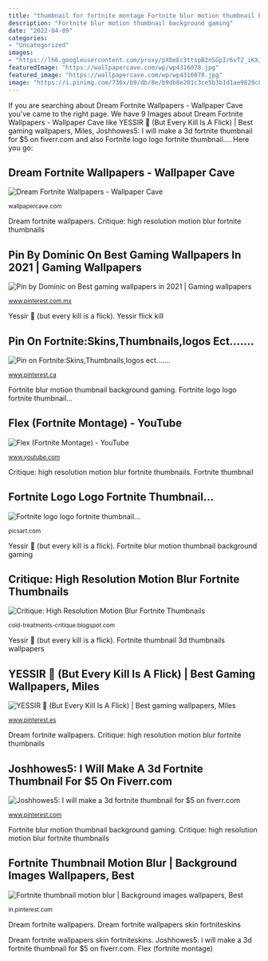 ```yaml
---
title: "thumbnail for fortnite montage Fortnite blur motion thumbnail background gaming"
description: "Fortnite blur motion thumbnail background gaming"
date: "2022-04-09"
categories:
- "Uncategorized"
images:
- "https://lh6.googleusercontent.com/proxy/pXbeEc3ttspB2nSGpIr6vT2_iKXJjGqKAa8beJc4SE6MgreOm5K3I_blxFAOsmUl8G8g8dFRgQeRMObPBSzh5ZZySj4=w1200-h630-n-k-no-nu"
featuredImage: "https://wallpapercave.com/wp/wp4316078.jpg"
featured_image: "https://wallpapercave.com/wp/wp4316078.jpg"
image: "https://i.pinimg.com/736x/b9/db/8e/b9db8e201c3ce5b3b1d1ae9829c87cc5.jpg"
---
```


If you are searching about Dream Fortnite Wallpapers - Wallpaper Cave you've came to the right page. We have 9 Images about Dream Fortnite Wallpapers - Wallpaper Cave like YESSIR 🤟 (But Every Kill Is A Flick) | Best gaming wallpapers, Miles, Joshhowes5: I will make a 3d fortnite thumbnail for $5 on fiverr.com and also Fortnite logo logo fortnite thumbnail.... Here you go:

## Dream Fortnite Wallpapers - Wallpaper Cave

![Dream Fortnite Wallpapers - Wallpaper Cave](https://wallpapercave.com/wp/wp4316078.jpg "Flex (fortnite montage)")

<small>wallpapercave.com</small>

Dream fortnite wallpapers. Critique: high resolution motion blur fortnite thumbnails

## Pin By Dominic On Best Gaming Wallpapers In 2021 | Gaming Wallpapers

![Pin by Dominic on Best gaming wallpapers in 2021 | Gaming wallpapers](https://i.pinimg.com/736x/27/64/33/2764339a7b80f7b5fae5b2f680f73b81.jpg "Pin by dominic on best gaming wallpapers in 2021")

<small>www.pinterest.com.mx</small>

Yessir 🤟 (but every kill is a flick). Yessir flick kill

## Pin On Fortnite:Skins,Thumbnails,logos Ect.......

![Pin on Fortnite:Skins,Thumbnails,logos ect.......](https://i.pinimg.com/736x/b9/db/8e/b9db8e201c3ce5b3b1d1ae9829c87cc5.jpg "Yessir 🤟 (but every kill is a flick)")

<small>www.pinterest.ca</small>

Fortnite blur motion thumbnail background gaming. Fortnite logo logo fortnite thumbnail...

## Flex (Fortnite Montage) - YouTube

![Flex (Fortnite Montage) - YouTube](https://i.ytimg.com/vi/Rf5QztlxuAU/maxresdefault.jpg "Pin by dominic on best gaming wallpapers in 2021")

<small>www.youtube.com</small>

Critique: high resolution motion blur fortnite thumbnails. Fortnite thumbnail

## Fortnite Logo Logo Fortnite Thumbnail...

![Fortnite logo logo fortnite thumbnail...](https://cdn130.picsart.com/285566392007201.jpg "Fortnite thumbnail")

<small>picsart.com</small>

Yessir 🤟 (but every kill is a flick). Fortnite blur motion thumbnail background gaming

## Critique: High Resolution Motion Blur Fortnite Thumbnails

![Critique: High Resolution Motion Blur Fortnite Thumbnails](https://lh6.googleusercontent.com/proxy/pXbeEc3ttspB2nSGpIr6vT2_iKXJjGqKAa8beJc4SE6MgreOm5K3I_blxFAOsmUl8G8g8dFRgQeRMObPBSzh5ZZySj4=w1200-h630-n-k-no-nu "Pin on fortnite:skins,thumbnails,logos ect.......")

<small>cold-treatments-critique.blogspot.com</small>

Yessir 🤟 (but every kill is a flick). Fortnite thumbnail 3d thumbnails wallpapers

## YESSIR 🤟 (But Every Kill Is A Flick) | Best Gaming Wallpapers, Miles

![YESSIR 🤟 (But Every Kill Is A Flick) | Best gaming wallpapers, Miles](https://i.pinimg.com/736x/0e/df/10/0edf10d7dd6b56ac03111daec671823c.jpg "Fortnite thumbnail motion blur")

<small>www.pinterest.es</small>

Dream fortnite wallpapers. Critique: high resolution motion blur fortnite thumbnails

## Joshhowes5: I Will Make A 3d Fortnite Thumbnail For $5 On Fiverr.com

![Joshhowes5: I will make a 3d fortnite thumbnail for $5 on fiverr.com](https://i.pinimg.com/736x/ab/15/c8/ab15c8107ecc3c5bee434b9d2af88fd0.jpg "Yessir flick kill")

<small>www.pinterest.com</small>

Fortnite blur motion thumbnail background gaming. Critique: high resolution motion blur fortnite thumbnails

## Fortnite Thumbnail Motion Blur | Background Images Wallpapers, Best

![Fortnite thumbnail motion blur | Background images wallpapers, Best](https://i.pinimg.com/736x/bb/d8/9f/bbd89f7327199dbb12fa2193696e7ef4.jpg "Pin on fortnite:skins,thumbnails,logos ect.......")

<small>in.pinterest.com</small>

Dream fortnite wallpapers. Dream fortnite wallpapers skin fortniteskins

Dream fortnite wallpapers skin fortniteskins. Joshhowes5: i will make a 3d fortnite thumbnail for $5 on fiverr.com. Flex (fortnite montage)
